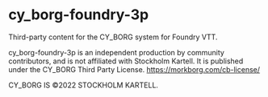 # cy_borg-foundry-3p

Third-party content for the CY_BORG system for Foundry VTT.

cy_borg-foundry-3p is an independent production by community contributors,
and is not affiliated with Stockholm Kartell. It is published under the CY_BORG Third Party License. 
https://morkborg.com/cb-license/

CY_BORG IS ©2022 STOCKHOLM KARTELL.
